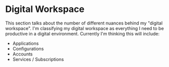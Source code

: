# Digital Workspace

This section talks about the number of different nuances behind my "digital workspace".
I'm classifying my digital workspace as everything I need to be productive in a digital environment.
Currently I'm thinking this will include:

- Applications
- Configurations
- Accounts
- Services / Subscriptions

